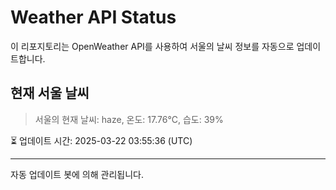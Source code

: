 
# Weather API Status

이 리포지토리는 OpenWeather API를 사용하여 서울의 날씨 정보를 자동으로 업데이트합니다.

## 현재 서울 날씨
> 서울의 현재 날씨: haze, 온도: 17.76°C, 습도: 39%

⏳ 업데이트 시간: 2025-03-22 03:55:36 (UTC)

---
자동 업데이트 봇에 의해 관리됩니다.
